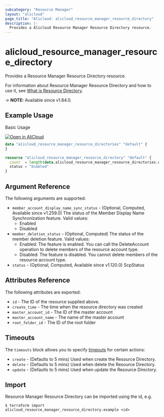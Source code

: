 ```yaml
---
subcategory: "Resource Manager"
layout: "alicloud"
page_title: "Alicloud: alicloud_resource_manager_resource_directory"
description: |-
  Provides a Alicloud Resource Manager Resource Directory resource.
---
```


# alicloud_resource_manager_resource_directory

Provides a Resource Manager Resource Directory resource.



For information about Resource Manager Resource Directory and how to use it, see [What is Resource Directory](https://www.alibabacloud.com/help/en/doc-detail/94475.htm).

-> **NOTE:** Available since v1.84.0.

## Example Usage

Basic Usage

<div style="display: block;margin-bottom: 40px;"><div class="oics-button" style="float: right;position: absolute;margin-bottom: 10px;">
  <a href="https://api.aliyun.com/terraform?resource=alicloud_resource_manager_resource_directory&exampleId=0a7b7736-1528-148e-ea16-f8b3cc4cbc4474fdc65c&activeTab=example&spm=docs.r.resource_manager_resource_directory.0.0a7b773615&intl_lang=EN_US" target="_blank">
    <img alt="Open in AliCloud" src="https://img.alicdn.com/imgextra/i1/O1CN01hjjqXv1uYUlY56FyX_!!6000000006049-55-tps-254-36.svg" style="max-height: 44px; max-width: 100%;">
  </a>
</div></div>

```terraform
data "alicloud_resource_manager_resource_directories" "default" {
}

resource "alicloud_resource_manager_resource_directory" "default" {
  count  = length(data.alicloud_resource_manager_resource_directories.default.directories) > 0 ? 0 : 1
  status = "Enabled"
}
```

## Argument Reference

The following arguments are supported:
* `member_account_display_name_sync_status` - (Optional, Computed, Available since v1.259.0) The status of the Member Display Name Synchronization feature. Valid values:
  - Enabled
  - Disabled
* `member_deletion_status` - (Optional, Computed) The status of the member deletion feature. Valid values:
  - Enabled: The feature is enabled. You can call the DeleteAccount operation to delete members of the resource account type.
  - Disabled: The feature is disabled. You cannot delete members of the resource account type.
* `status` - (Optional, Computed, Available since v1.120.0) ScpStatus

## Attributes Reference

The following attributes are exported:
* `id` - The ID of the resource supplied above.
* `create_time` - The time when the resource directory was created
* `master_account_id` - The ID of the master account
* `master_account_name` - The name of the master account
* `root_folder_id` - The ID of the root folder

## Timeouts

The `timeouts` block allows you to specify [timeouts](https://developer.hashicorp.com/terraform/language/resources/syntax#operation-timeouts) for certain actions:
* `create` - (Defaults to 5 mins) Used when create the Resource Directory.
* `delete` - (Defaults to 5 mins) Used when delete the Resource Directory.
* `update` - (Defaults to 5 mins) Used when update the Resource Directory.

## Import

Resource Manager Resource Directory can be imported using the id, e.g.

```shell
$ terraform import alicloud_resource_manager_resource_directory.example <id>
```